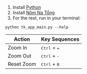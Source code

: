 1. Install [Python](https://www.python.org/)
2. Install [Nôm Na Tống](https://github.com/nomfoundation/font)
3. For the rest, run in your terminal:
```shell
python tk_app_main.py --help
```

| Action     | Key Sequences                  |
| ---------- | ------------------------------ |
| Zoom In    | <kbd>Ctrl</kbd> + <kbd>=</kbd> |
| Zoom Out   | <kbd>Ctrl</kbd> + <kbd>-</kbd> |
| Reset Zoom | <kbd>Ctrl</kbd> + <kbd>0</kbd> |
